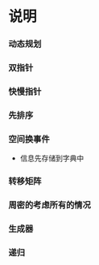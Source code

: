 # 说明

### 动态规划


### 双指针


### 快慢指针


### 先排序


### 空间换事件
* 信息先存储到字典中


### 转移矩阵


### 周密的考虑所有的情况


### 生成器


### 递归

